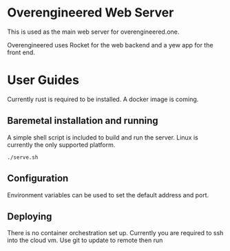 # Overengineered Web Server

This is used as the main web server for overengineered.one.

Overengineered uses Rocket for the web backend and a yew app for the front end.


# User Guides

Currently rust is required to be installed. A docker image is coming.

## Baremetal installation and running

A simple shell script is included to build and run the server.
Linux is currently the only supported platform.

```
./serve.sh
```

## Configuration

Environment variables can be used to set the default address and port.

## Deploying

There is no container orchestration set up. Currently you are required to ssh into the cloud vm.
Use git to update to remote then run 

